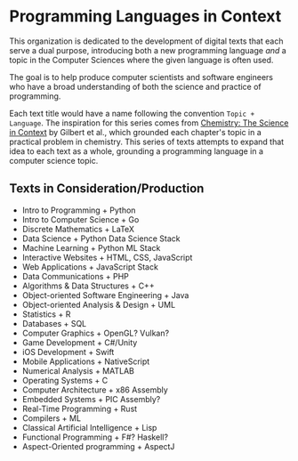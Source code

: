 # Programming Languages in Context

This organization is dedicated to the development of digital texts that each serve a dual purpose, introducing both a new programming language _and_ a topic in the Computer Sciences where the given language is often used.

The goal is to help produce computer scientists and software engineers who have a broad understanding of both the science and practice of programming.

Each text title would have a name following the convention `Topic + Language`.
The inspiration for this series comes from [Chemistry: The Science in Context](https://books.google.com/books/about/Chemistry.html?id=KgOTRAAACAAJ) by Gilbert et al., which grounded each chapter's topic in a practical problem in chemistry. This series of texts attempts to expand that idea to each text as a whole, grounding a programming language in a computer science topic.

## Texts in Consideration/Production

- Intro to Programming + Python
- Intro to Computer Science + Go
- Discrete Mathematics + LaTeX  
- Data Science + Python Data Science Stack
- Machine Learning + Python ML Stack
- Interactive Websites + HTML, CSS, JavaScript  
- Web Applications + JavaScript Stack
- Data Communications + PHP
- Algorithms & Data Structures + C++
- Object-oriented Software Engineering + Java  
- Object-oriented Analysis & Design + UML  
- Statistics + R  
- Databases + SQL  
- Computer Graphics + OpenGL? Vulkan?  
- Game Development + C#/Unity
- iOS Development + Swift  
- Mobile Applications + NativeScript  
- Numerical Analysis + MATLAB  
- Operating Systems + C
- Computer Architecture + x86 Assembly
- Embedded Systems + PIC Assembly?
- Real-Time Programming + Rust
- Compilers + ML  
- Classical Artificial Intelligence + Lisp  
- Functional Programming + F#? Haskell?  
- Aspect-Oriented programming + AspectJ  
